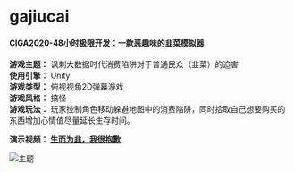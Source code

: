# gajiucai

#### CIGA2020-48小时极限开发：一款恶趣味的韭菜模拟器  

**游戏主题：** 讽刺大数据时代消费陷阱对于普通民众（韭菜）的迫害</br>
**使用引擎：** Unity</br>
**游戏类型：** 俯视视角2D弹幕游戏</br>
**游戏风格：** 搞怪</br>
**游戏玩法：** 玩家控制角色移动躲避地图中的消费陷阱，同时拾取自己想要购买的东西增加心情值尽量延长生存时间。</br>

**演示视频：  [生而为韭，我很抱歉](https://www.bilibili.com/video/BV1J54y1e7AK)**</br>

![主题](https://pic.artand.cn/aQ_Fq93EcXzx2aksnUJbQdLIdfF8LXf_16165923.jpg!n1500)